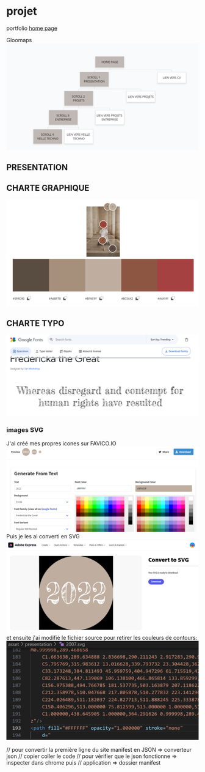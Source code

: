 # projet
portfolio [home page]( https://laetitiamichel.github.io/projet/)

Gloomaps ![structure](./asset/glooMaps.png)

## PRESENTATION

## CHARTE GRAPHIQUE
![charteGraphique](/asset/chartreGraphique.png)
## CHARTE TYPO
![charteTypo](/asset/typo_frederica.png)

### images SVG
J'ai créé mes propres icones sur FAVICO.IO
![icone](/asset/presentation/favicoIo.png)
Puis je les ai converti en SVG
![svg](/asset/presentation/adobeSvg.png)
et ensuite j'ai modifié le fichier source pour retirer les couleurs de contours:
![modifImage](/asset/presentation/modifImage.png)

// pour convertir la première ligne du site manifest en JSON => converteur json
  // copier coller le code
  // pour vérifier que le json fonctionne => inspecter dans chrome puis
  // application => dossier manifest
